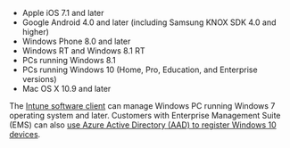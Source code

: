 
  - Apple iOS 7.1 and later
  - Google Android 4.0 and later (including Samsung KNOX SDK 4.0 and higher)
  - Windows Phone 8.0 and later
  - Windows RT and Windows 8.1 RT
  - PCs running Windows 8.1
  - PCs running Windows 10 (Home, Pro, Education, and Enterprise versions)
  - Mac OS X 10.9 and later

The [Intune software client](/intune/deploy-use/manage-windows-pcs-with-microsoft-intune) can manage Windows PC running Windows 7 operating system and later. Customers with Enterprise Management Suite (EMS) can also [use Azure Active Directory (AAD) to register Windows 10 devices](https://docs.microsoft.com/active-directory/active-directory-azureadjoin-windows10-devices-overview).
